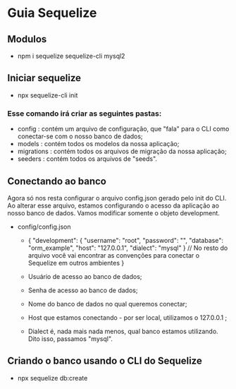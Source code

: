 # Guia Sequelize

## Modulos

- npm i sequelize sequelize-cli mysql2

## Iniciar sequelize

- npx sequelize-cli init

### Esse comando irá criar as seguintes pastas:
- config : contém um arquivo de configuração, que "fala" para o CLI como conectar-se com o nosso banco de dados;
- models : contém todos os modelos da nossa aplicação;
- migrations : contém todos os arquivos de migração da nossa aplicação;
- seeders : contém todos os arquivos de "seeds".

## Conectando ao banco

Agora só nos resta configurar o arquivo config.json gerado pelo init do CLI. Ao alterar esse arquivo, estamos configurando o acesso da aplicação ao nosso banco de dados. Vamos modificar somente o objeto development.

- config/config.json
  - {
      "development": {
        "username": "root",
        "password": "",
        "database": "orm_example",
        "host": "127.0.0.1",
        "dialect": "mysql"
       }
    // No resto do arquivo você vai encontrar as convenções para conectar o Sequelize em outros ambientes
    }

  - Usuário de acesso ao banco de dados;
  - Senha de acesso ao banco de dados;
  - Nome do banco de dados no qual queremos conectar;
  - Host que estamos conectando - por ser local, utilizamos o 127.0.0.1 ;
  - Dialect é, nada mais nada menos, qual banco estamos utilizando. Dito isso, passamos "mysql".

## Criando o banco usando o CLI do Sequelize

 - npx sequelize db:create